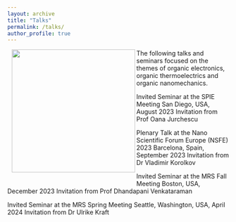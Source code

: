 ```yaml
---
layout: archive
title: "Talks"
permalink: /talks/
author_profile: true
---
```


<img align = "left" src="https://deepak-venkateshvaran.github.io/portfolio/images/1P9A4270.jpg" style="padding-left: 10px; padding-bottom: 20px;" width="280">

The following talks and seminars focused on the themes of organic electronics, organic thermoelectrics and organic nanomechanics.  

Invited Seminar at the SPIE Meeting San Diego, USA, August 2023
Invitation from Prof Oana Jurchescu

Plenary Talk at the Nano Scientific Forum Europe (NSFE) 2023 Barcelona, Spain, September 2023
Invitation from Dr Vladimir Korolkov

Invited Seminar at the MRS Fall Meeting
Boston, USA, December 2023
Invitation from Prof Dhandapani Venkataraman

Invited Seminar at the MRS Spring Meeting
Seattle, Washington, USA, April 2024
Invitation from Dr Ulrike Kraft
